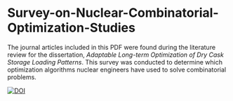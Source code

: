 # Survey-on-Nuclear-Combinatorial-Optimization-Studies

The journal articles included in this PDF were found during the literature review for the dissertation, *Adaptable Long-term Optimization of Dry Cask Storage Loading Patterns*. This survey was conducted to determine which optimization algorithms nuclear engineers have used to solve combinatorial problems. 

[![DOI](https://zenodo.org/badge/118523299.svg)](https://zenodo.org/badge/latestdoi/118523299)
